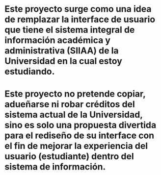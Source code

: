 
# Este proyecto surge como una idea de remplazar la interface de usuario que tiene el sistema integral de información académica y administrativa (SIIAA) de la Universidad en la cual estoy estudiando. 

# Este proyecto no pretende copiar, adueñarse ni robar créditos del sistema actual de la Universidad, sino es solo una propuesta divertida para el rediseño de su interface con el fin de mejorar la experiencia del usuario (estudiante) dentro del sistema de información.

